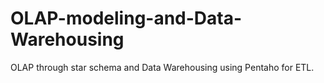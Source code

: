 # OLAP-modeling-and-Data-Warehousing
OLAP through star schema and Data Warehousing using Pentaho for ETL.
